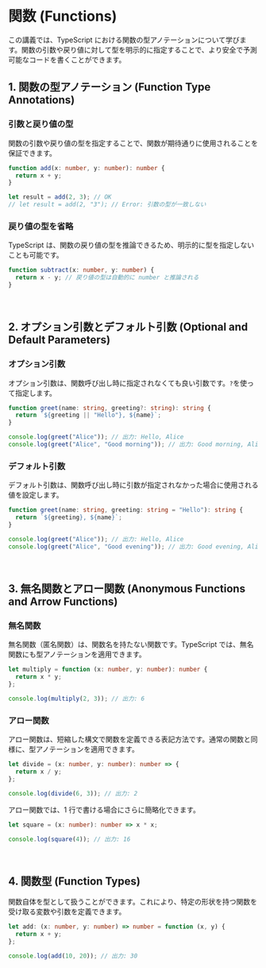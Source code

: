 # 関数 (Functions)

この講義では、TypeScript における関数の型アノテーションについて学びます。関数の引数や戻り値に対して型を明示的に指定することで、より安全で予測可能なコードを書くことができます。

## 1. 関数の型アノテーション (Function Type Annotations)

### 引数と戻り値の型

関数の引数や戻り値の型を指定することで、関数が期待通りに使用されることを保証できます。

```typescript
function add(x: number, y: number): number {
  return x + y;
}

let result = add(2, 3); // OK
// let result = add(2, "3"); // Error: 引数の型が一致しない
```

### 戻り値の型を省略

TypeScript は、関数の戻り値の型を推論できるため、明示的に型を指定しないことも可能です。

```typescript
function subtract(x: number, y: number) {
  return x - y; // 戻り値の型は自動的に number と推論される
}
```

<br/>

## 2. オプション引数とデフォルト引数 (Optional and Default Parameters)

### オプション引数

オプション引数は、関数呼び出し時に指定されなくても良い引数です。`?`を使って指定します。

```typescript
function greet(name: string, greeting?: string): string {
  return `${greeting || "Hello"}, ${name}`;
}

console.log(greet("Alice")); // 出力: Hello, Alice
console.log(greet("Alice", "Good morning")); // 出力: Good morning, Alice
```

### デフォルト引数

デフォルト引数は、関数呼び出し時に引数が指定されなかった場合に使用される値を設定します。

```typescript
function greet(name: string, greeting: string = "Hello"): string {
  return `${greeting}, ${name}`;
}

console.log(greet("Alice")); // 出力: Hello, Alice
console.log(greet("Alice", "Good evening")); // 出力: Good evening, Alice
```

<br/>

## 3. 無名関数とアロー関数 (Anonymous Functions and Arrow Functions)

### 無名関数

無名関数（匿名関数）は、関数名を持たない関数です。TypeScript では、無名関数にも型アノテーションを適用できます。

```typescript
let multiply = function (x: number, y: number): number {
  return x * y;
};

console.log(multiply(2, 3)); // 出力: 6
```

### アロー関数

アロー関数は、短縮した構文で関数を定義できる表記方法です。通常の関数と同様に、型アノテーションを適用できます。

```typescript
let divide = (x: number, y: number): number => {
  return x / y;
};

console.log(divide(6, 3)); // 出力: 2
```

アロー関数では、1 行で書ける場合にさらに簡略化できます。

```typescript
let square = (x: number): number => x * x;

console.log(square(4)); // 出力: 16
```

<br/>

## 4. 関数型 (Function Types)

関数自体を型として扱うことができます。これにより、特定の形状を持つ関数を受け取る変数や引数を定義できます。

```typescript
let add: (x: number, y: number) => number = function (x, y) {
  return x + y;
};

console.log(add(10, 20)); // 出力: 30
```
